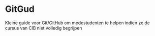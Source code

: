 # GitGud
Kleine guide voor Git/GitHub om medestudenten te helpen indien ze de cursus van CIB niet volledig begrijpen
